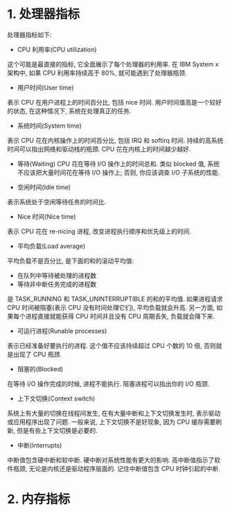 
# 1. 处理器指标

处理器指标如下:

- CPU 利用率(CPU utilization)

这个可能是最直接的指标, 它全面展示了每个处理器的利用率. 在 IBM System x 架构中, 如果 CPU 利用率持续高于 80%, 就可能遇到了处理器瓶颈.

- 用户时间(User time)

表示 CPU 在用户进程上的时间百分比, 包括 nice 时间. 用户时间值高是一个较好的状态, 在这种情况下, 系统在处理真正的任务.

- 系统时间(System time)

表示 CPU 花在内核操作上的时间百分比, 包括 IRQ 和 softirq 时间. 持续的高系统时间可以指出网络和驱动栈的瓶颈. CPU 花在内核上的时间越少越好.

- 等待(Waiting)
CPU 花在等待 I/O 操作上的时间总和. 类似 blocked 值, 系统不应该把大量时间花在等待 I/O 操作上; 否则, 你应该调查 I/O 子系统的性能.

- 空闲时间(Idle time)

表示系统处于空闲等待任务的时间比.

- Nice 时间(Nice time)

表示 CPU 花在 re-nicing 进程, 改变进程执行顺序和优先级上的时间.

- 平均负载(Load average)

平均负载不是百分比, 是下面的和的滚动平均值:

- 在队列中等待被处理的进程数
- 等待非中断任务完成的进程数

是 TASK\_RUNNING 和 TASK\_UNINTERRUPTIBLE 的和的平均值. 如果进程请求 CPU 时间被阻塞(表示 CPU 没有时间处理它们), 平均负载就会升高. 另一方面, 如果每个进程直接就能获得 CPU 时间并且没有 CPU 周期丢失, 负载就会降下来.

- 可运行进程(Runable processes)

表示已经准备好要执行的进程. 这个值不应该持续超过 CPU 个数的 10 倍, 否则就是出现了 CPU 瓶颈.

- 阻塞的(Blocked)

在等待 I/O 操作完成的时候, 进程不能执行. 阻塞进程可以指出你的 I/O 瓶颈.

- 上下文切换(Context switch)

系统上有大量的切换在线程间发生, 在有大量中断和上下文切换发生时, 表示驱动或应用程序出现了问题. 一般来说, 上下文切换不是好现象, 因为 CPU 缓存需要刷新, 但是有些上下文切换是必要的.

- 中断(Interrupts)

中断值包含硬中断和软中断. 硬中断对系统性能有更大的影响. 高中断值指示了软件瓶颈, 无论是内核还是驱动程序层面的. 记住中断值包含 CPU 时钟引起的中断.

# 2. 内存指标
